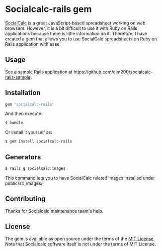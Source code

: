 # Socialcalc-rails gem

[SocialCalc](https://github.com/marcelklehr/socialcalc) is a great JavaScript-based spreadsheet working on web browsers. However, it is a bit difficult to use it with Ruby on Rails applications because there is little information on it. Therefore, I have created a gem that allows you to use SocialCalc spreadsheets on Ruby on Rails application with ease.

## Usage
See a sample Rails application at https://github.com/elm200/socialcalc-rails-sample.

## Installation

```ruby
gem 'socialcalc-rails'
```

And then execute:
```bash
$ bundle
```

Or install it yourself as:
```bash
$ gem install socialcalc-rails
```
## Generators

```bash
$ rails g socialcalc:images
```
This command lets you to have SocialCalc related images installed under public/sc\_images/.

## Contributing
Thanks for Socialcalc maintenance team's help.

## License
The gem is available as open source under the terms of the [MIT License](http://opensource.org/licenses/MIT).
Note that Socialcalc software itself is not under the terms of MIT License.
